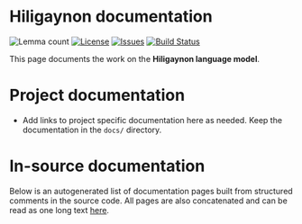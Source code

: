 # Hiligaynon documentation

![Lemma count](https://img.shields.io/endpoint?url=https%3A%2F%2Fraw.githubusercontent.com%2Fgiellalt%2Flang-hil%2Fgh-pages%2Flemmacount.json)
[![License](https://img.shields.io/github/license/giellalt/lang-hil)](https://github.com/giellalt/lang-hil/blob/main/LICENSE)
[![Issues](https://img.shields.io/github/issues/giellalt/lang-hil)](https://github.com/giellalt/lang-hil/issues)
[![Build Status](https://divvun-tc.giellalt.org/api/github/v1/repository/giellalt/lang-hil/main/badge.svg)](https://github.com/giellalt/lang-hil/actions)

This page documents the work on the **Hiligaynon language model**. 

# Project documentation

* Add links to project specific documentation here as needed. Keep the documentation in the `docs/` directory.

# In-source documentation

Below is an autogenerated list of documentation pages built from structured comments in the source code. All pages are also concatenated and can be read as one long text [here](hil.md).
